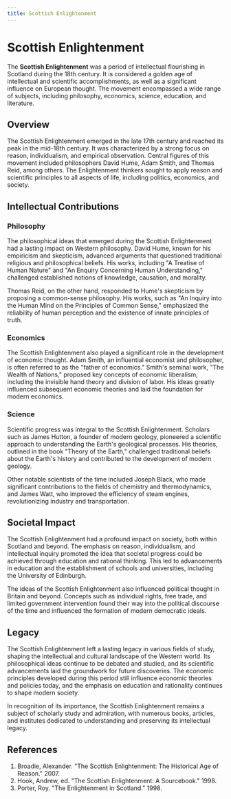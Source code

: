 ```yaml
---
title: Scottish Enlightenment
---
```

# Scottish Enlightenment

The **Scottish Enlightenment** was a period of intellectual flourishing in Scotland during the 18th century. It is considered a golden age of intellectual and scientific accomplishments, as well as a significant influence on European thought. The movement encompassed a wide range of subjects, including philosophy, economics, science, education, and literature.

## Overview

The Scottish Enlightenment emerged in the late 17th century and reached its peak in the mid-18th century. It was characterized by a strong focus on reason, individualism, and empirical observation. Central figures of this movement included philosophers David Hume, Adam Smith, and Thomas Reid, among others. The Enlightenment thinkers sought to apply reason and scientific principles to all aspects of life, including politics, economics, and society.

## Intellectual Contributions

### Philosophy

The philosophical ideas that emerged during the Scottish Enlightenment had a lasting impact on Western philosophy. David Hume, known for his empiricism and skepticism, advanced arguments that questioned traditional religious and philosophical beliefs. His works, including "A Treatise of Human Nature" and "An Enquiry Concerning Human Understanding," challenged established notions of knowledge, causation, and morality.

Thomas Reid, on the other hand, responded to Hume's skepticism by proposing a common-sense philosophy. His works, such as "An Inquiry into the Human Mind on the Principles of Common Sense," emphasized the reliability of human perception and the existence of innate principles of truth.

### Economics

The Scottish Enlightenment also played a significant role in the development of economic thought. Adam Smith, an influential economist and philosopher, is often referred to as the "father of economics." Smith's seminal work, "The Wealth of Nations," proposed key concepts of economic liberalism, including the invisible hand theory and division of labor. His ideas greatly influenced subsequent economic theories and laid the foundation for modern economics.

### Science

Scientific progress was integral to the Scottish Enlightenment. Scholars such as James Hutton, a founder of modern geology, pioneered a scientific approach to understanding the Earth's geological processes. His theories, outlined in the book "Theory of the Earth," challenged traditional beliefs about the Earth's history and contributed to the development of modern geology.

Other notable scientists of the time included Joseph Black, who made significant contributions to the fields of chemistry and thermodynamics, and James Watt, who improved the efficiency of steam engines, revolutionizing industry and transportation.

## Societal Impact

The Scottish Enlightenment had a profound impact on society, both within Scotland and beyond. The emphasis on reason, individualism, and intellectual inquiry promoted the idea that societal progress could be achieved through education and rational thinking. This led to advancements in education and the establishment of schools and universities, including the University of Edinburgh.

The ideas of the Scottish Enlightenment also influenced political thought in Britain and beyond. Concepts such as individual rights, free trade, and limited government intervention found their way into the political discourse of the time and influenced the formation of modern democratic ideals.

## Legacy

The Scottish Enlightenment left a lasting legacy in various fields of study, shaping the intellectual and cultural landscape of the Western world. Its philosophical ideas continue to be debated and studied, and its scientific advancements laid the groundwork for future discoveries. The economic principles developed during this period still influence economic theories and policies today, and the emphasis on education and rationality continues to shape modern society.

In recognition of its importance, the Scottish Enlightenment remains a subject of scholarly study and admiration, with numerous books, articles, and institutes dedicated to understanding and preserving its intellectual legacy.

## References

1. Broadie, Alexander. "The Scottish Enlightenment: The Historical Age of Reason." 2007.
2. Hook, Andrew, ed. "The Scottish Enlightenment: A Sourcebook." 1998.
3. Porter, Roy. "The Enlightenment in Scotland." 1998.